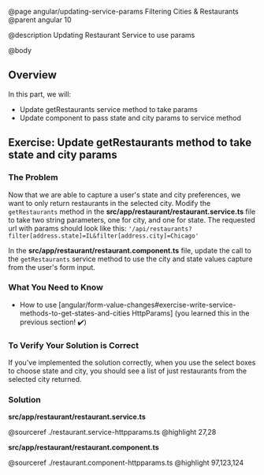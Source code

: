 @page angular/updating-service-params Filtering Cities & Restaurants
@parent angular 10

@description Updating Restaurant Service to use params

@body

## Overview

In this part, we will:

- Update getRestaurants service method to take params
- Update component to pass state and city params to service method

## Exercise: Update getRestaurants method to take state and city params

### The Problem

Now that we are able to capture a user's state and city preferences, we want to only return restaurants in the selected city. Modify the `getRestaurants` method in the __src/app/restaurant/restaurant.service.ts__ file to take two string parameters, one for city, and one for state. The requested url with params should look like this: `'/api/restaurants?filter[address.state]=IL&filter[address.city]=Chicago'`

In the __src/app/restaurant/restaurant.component.ts__ file, update the call to the `getRestaurants` service method to use the city and state values capture from the user's form input.

### What You Need to Know

- How to use [angular/form-value-changes#exercise-write-service-methods-to-get-states-and-cities HttpParams] (you learned this in the previous section! ✔️)

### To Verify Your Solution is Correct

If you've implemented the solution correctly, when you use the select boxes to choose state and city, you should see a list of just restaurants from the selected city returned.

### Solution

__src/app/restaurant/restaurant.service.ts__

@sourceref ./restaurant.service-httpparams.ts
@highlight 27,28

__src/app/restaurant/restaurant.component.ts__

@sourceref ./restaurant.component-httpparams.ts
@highlight 97,123,124